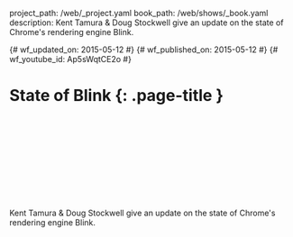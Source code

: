 project_path: /web/_project.yaml
book_path: /web/shows/_book.yaml
description: Kent Tamura & Doug Stockwell give an update on the state of Chrome's rendering engine Blink.

{# wf_updated_on: 2015-05-12 #}
{# wf_published_on: 2015-05-12 #}
{# wf_youtube_id: Ap5sWqtCE2o #}

# State of Blink {: .page-title }


<div class="video-wrapper">
  <iframe class="devsite-embedded-youtube-video" data-video-id="Ap5sWqtCE2o"
          data-autohide="1" data-showinfo="0" frameborder="0" allowfullscreen>
  </iframe>
</div>


Kent Tamura & Doug Stockwell give an update on the state of Chrome's rendering engine Blink.
